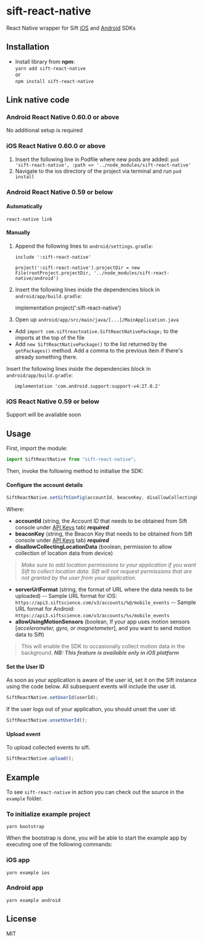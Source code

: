 ﻿


# sift-react-native

React Native wrapper for Sift  [iOS](https://github.com/SiftScience/sift-ios) and [Android](https://github.com/SiftScience/sift-android) SDKs

## Installation

 - Install library from **npm**:  
          `yarn add sift-react-native`  
          or  
          `npm install sift-react-native`  

## Link native code 

### Android React Native 0.60.0 or above
No additional setup is required

### iOS React Native 0.60.0 or above
1.  Insert the following line in Podfile where new pods are added:
`pod 'sift-react-native', :path => '../node_modules/sift-react-native'`
2.  Navigate to the ios directory of the project via terminal and run  `pod install`

### Android React Native 0.59 or below
#### Automatically
`react-native link`

#### Manually
1.  Append the following lines to  `android/settings.gradle`:
    
    `include ':sift-react-native'`
    
    `project(':sift-react-native').projectDir = new File(rootProject.projectDir, '../node_modules/sift-react-native/android')`
    
2.  Insert the following lines inside the dependencies block in  `android/app/build.gradle`:
    
    implementation project(':sift-react-native')
    
3.  Open up  `android/app/src/main/java/[...]/MainApplication.java`
    

-   Add  `import com.siftreactnative.SiftReactNativePackage;`  to the imports at the top of the file
-   Add  `new SiftReactNativePackage()`  to the list returned by the  `getPackages()`  method. Add a comma to the previous item if there's already something there.


Insert the following lines inside the dependencies block in 
   `android/app/build.gradle`:
       
       implementation 'com.android.support:support-v4:27.0.2'

### iOS React Native 0.59 or below
Support will be available soon    

## Usage
First, import the module:
```js
import SiftReactNative from "sift-react-native";
```
Then, invoke the following method to initialise the SDK:
#### Configure the account details
```js
SiftReactNative.setSiftConfig(accountId, beaconKey, disallowCollectingLocationData, serverUrlFormat, allowUsingMotionSensors);
```
Where:
- **accountId** (string, the Account ID that needs to be obtained from Sift console under [API Keys](https://console.sift.com/developer/api-keys) tab) **_required_**
- **beaconKey** (string, the Beacon Key that needs to be obtained from Sift console under [API Keys](https://console.sift.com/developer/api-keys) tab) **_required_**
- **disallowCollectingLocationData** (boolean, permission to allow collection of location data from device)
> _Make sure to add location permissions to your application if you want Sift to collect location data.
Sift will not request permissions that are not granted by the user from your application._
- **serverUrlFormat** (string, the format of URL where the data needs to be uploaded)
-- Sample URL format for iOS: `https://api3.siftscience.com/v3/accounts/%@/mobile_events`
-- Sample URL format for Android: `https://api3.siftscience.com/v3/accounts/%s/mobile_events`
- **allowUsingMotionSensors** (boolean, If your app uses motion sensors [_accelerometer, gyro, or magnetometer_], and you want to send motion data to Sift)
> This will enable the SDK to occasionally collect motion data in the background.
> **_NB: This feature is available only in iOS platform_**
#### Set the User ID
As soon as your application is aware of the user id, set it on the Sift instance using the code below. All subsequent events will include the user id.
```js
SiftReactNative.setUserId(userId);
```
If the user logs out of your application, you should unset the user id:
```js    
SiftReactNative.unsetUserId();
```
#### Upload event 
To upload collected events to sift.
```js
SiftReactNative.upload();
```

## Example

To see `sift-react-native` in action you can check out the source in the `example` folder.

### To initialize example project

    yarn bootstrap

When the bootstrap is done, you will be able to start the example app by executing one of the following commands:
### iOS app

    yarn example ios

### Android app

    yarn example android

## License

MIT


